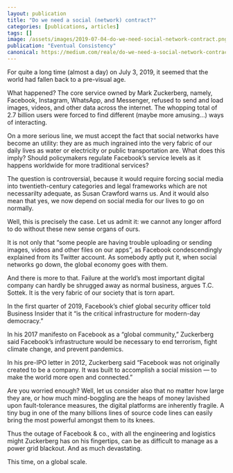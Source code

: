 ```yaml
---
layout: publication
title: "Do we need a social (network) contract?"
categories: [publications, articles]
tags: []
image: /assets/images/2019-07-04-do-we-need-social-network-contract.png
publication: "Eventual Consistency"
canonical: https://medium.com/reale/do-we-need-a-social-network-contract-83e57df43105
---
```


For quite a long time (almost a day) on July 3, 2019, it seemed that the world had fallen back to a pre-visual age.

What happened? The core service owned by Mark Zuckerberg, namely, Facebook, Instagram, WhatsApp, and Messenger, refused to send and load images, videos, and other data across the internet. The whopping total of 2.7 billion users were forced to find different (maybe more amusing…) ways of interacting.

On a more serious line, we must accept the fact that social networks have become an utility: they are as much ingrained into the very fabric of our daily lives as water or electricity or public transportation are. What does this imply? Should policymakers regulate Facebook’s service levels as it happens worldwide for more traditional services?

The question is controversial, because it would require forcing social media into twentieth-century categories and legal frameworks which are not necessarilty adequate, as Susan Crawford warns us. And it would also mean that yes, we now depend on social media for our lives to go on normally.

Well, this is precisely the case. Let us admit it: we cannot any longer afford to do without these new sense organs of ours.

It is not only that “some people are having trouble uploading or sending images, videos and other files on our apps”, as Facebook condescendingly explained from its Twitter account. As somebody aptly put it, when social networks go down, the global economy goes with them.

And there is more to that. Failure at the world’s most important digital company can hardly be shrugged away as normal business, argues T.C. Sottek. It is the very fabric of our society that is torn apart.

In the first quarter of 2019, Facebook’s chief global security officer told Business Insider that it “is the critical infrastructure for modern-day democracy.”

In his 2017 manifesto on Facebook as a “global community,” Zuckerberg said Facebook’s infrastructure would be necessary to end terrorism, fight climate change, and prevent pandemics.

In his pre-IPO letter in 2012, Zuckerberg said “Facebook was not originally created to be a company. It was built to accomplish a social mission — to make the world more open and connected.”

Are you worried enough? Well, let us consider also that no matter how large they are, or how much mind-boggling are the heaps of money lavished upon fault-tolerance measures, the digital platforms are inherently fragile. A tiny bug in one of the many billions lines of source code lines can easily bring the most powerful amongst them to its knees.

Thus the outage of Facebook & co., with all the engineering and logistics might Zuckerberg has on his fingertips, can be as difficult to manage as a power grid blackout. And as much devastating.

This time, on a global scale.
